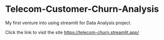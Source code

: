 # Telecom-Customer-Churn-Analysis

My first venture into using streamlit for Data Analysis project. 


Click the link to visit the site https://telecom-churn.streamlit.app/
